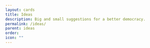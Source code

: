 ```yaml
---
layout: cards
title: Ideas
description: Big and small suggestions for a better democracy.
permalink: /ideas/
parent: ideas
order: 
icon: ""
---
```


